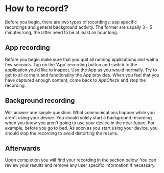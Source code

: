 # How to record?

Before you begin, there are two types of recordings: app specific recordings and general background activity. The former are usually 3 – 5 minutes long, the latter need to be at least an hour long.

## App recording

Before you begin make sure that you quit all running applications and wait a few seconds. Tap on the 'App' recording button and switch to the application you'd like to inspect. Use the App as you would normally. Try to get to all corners and functionality the App provides. When you feel that you have captured enough content, come back to _AppCheck_ and stop the recording.

## Background recording

Will answer one simple question: What communications happen while you aren't using your device. You should solely start a background recording when you know you aren't going to use your device in the near future. For example, before you go to bed.
As soon as you start using your device, you should stop the recording to avoid distorting the results.

## Afterwards

Upon completion you will find your recording in the section below. You can review your results and remove any user specific information if necessary.
